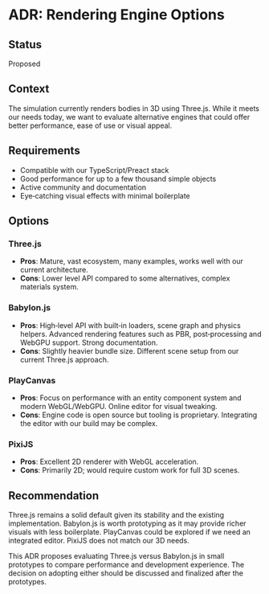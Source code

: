 # ADR: Rendering Engine Options

## Status
Proposed

## Context
The simulation currently renders bodies in 3D using Three.js. While it meets our needs today, we want to evaluate alternative engines that could offer better performance, ease of use or visual appeal.

## Requirements
- Compatible with our TypeScript/Preact stack
- Good performance for up to a few thousand simple objects
- Active community and documentation
- Eye‑catching visual effects with minimal boilerplate

## Options

### Three.js
- **Pros**: Mature, vast ecosystem, many examples, works well with our current architecture.
- **Cons**: Lower level API compared to some alternatives, complex materials system.

### Babylon.js
- **Pros**: High‑level API with built‑in loaders, scene graph and physics helpers. Advanced rendering features such as PBR, post‑processing and WebGPU support. Strong documentation.
- **Cons**: Slightly heavier bundle size. Different scene setup from our current Three.js approach.

### PlayCanvas
- **Pros**: Focus on performance with an entity component system and modern WebGL/WebGPU. Online editor for visual tweaking.
- **Cons**: Engine code is open source but tooling is proprietary. Integrating the editor with our build may be complex.

### PixiJS
- **Pros**: Excellent 2D renderer with WebGL acceleration.
- **Cons**: Primarily 2D; would require custom work for full 3D scenes.

## Recommendation
Three.js remains a solid default given its stability and the existing implementation. Babylon.js is worth prototyping as it may provide richer visuals with less boilerplate. PlayCanvas could be explored if we need an integrated editor. PixiJS does not match our 3D needs.

This ADR proposes evaluating Three.js versus Babylon.js in small prototypes to compare performance and development experience. The decision on adopting either should be discussed and finalized after the prototypes.
